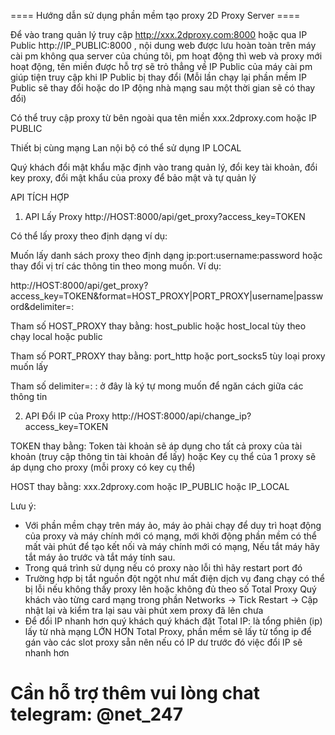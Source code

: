 ==== Hướng dẫn sử dụng phần mềm tạo proxy 2D Proxy Server ====

Để vào trang quản lý truy cập http://xxx.2dproxy.com:8000 hoặc 
qua IP Public http://IP_PUBLIC:8000 , nội dung web được lưu hoàn toàn trên máy cài pm không qua server của chúng tôi, pm hoạt động thì web và proxy mới hoạt động, tên miền được hỗ trợ sẽ trỏ thẳng về IP Public của máy cài pm giúp tiện truy cập khi IP Public bị thay đổi (Mỗi lần chạy lại phần mềm IP Public sẽ thay đổi hoặc do IP động nhà mạng sau một thời gian sẽ có thay đổi)

Có thể truy cập proxy từ bên ngoài qua tên miền xxx.2dproxy.com hoặc IP PUBLIC

Thiết bị cùng mạng Lan nội bộ có thể sử dụng IP LOCAL

Quý khách đổi mật khẩu mặc định vào trang quản lý, đổi key tài khoản, đổi key proxy, đổi mật khẩu của proxy để bảo mật và tự quản lý


API TÍCH HỢP
1. API Lấy Proxy
http://HOST:8000/api/get_proxy?access_key=TOKEN

Có thể lấy proxy theo định dạng ví dụ:

Muốn lấy danh sách proxy theo định dạng ip:port:username:password hoặc thay đổi vị trí các thông tin theo mong muốn. Ví dụ:

http://HOST:8000/api/get_proxy?access_key=TOKEN&format=HOST_PROXY|PORT_PROXY|username|password&delimiter=:

Tham số HOST_PROXY thay bằng: host_public hoặc host_local tùy theo chạy local hoặc public

Tham số PORT_PROXY thay bằng: port_http hoặc port_socks5 tùy loại proxy muốn lấy

Tham số delimiter=:  : ở đây là ký tự mong muốn để ngăn cách giữa các thông tin

2. API Đổi IP của Proxy
http://HOST:8000/api/change_ip?access_key=TOKEN

TOKEN thay bằng: Token tài khoản sẽ áp dụng cho tất cả proxy của tài khoản (truy cập thông tin tài khoản để lấy) hoặc 
Key cụ thể của 1 proxy sẽ áp dụng cho proxy (mỗi proxy có key cụ thể)

HOST thay bằng: xxx.2dproxy.com hoặc IP_PUBLIC hoặc IP_LOCAL

Lưu ý: 
- Với phần mềm chạy trên máy ảo, máy ảo phải chạy để duy trì hoạt động của proxy và máy chính mới có mạng, mới khởi động phần mềm có thể mất vài phút để tạo kết nối và máy chính mới có mạng, Nếu tắt máy hãy tắt máy ảo trước và tắt máy tính sau.
- Trong quá trình sử dụng nếu có proxy nào lỗi thì hãy restart port đó
- Trường hợp bị tắt nguồn đột ngột như mất điện dịch vụ đang chạy có thể bị lỗi nếu không thấy proxy lên hoặc không đủ theo số Total Proxy Quý khách vào từng card mạng trong phần Networks -> Tick Restart -> Cập nhật lại và kiểm tra lại sau vài phút xem proxy đã lên chưa
- Để đổi IP nhanh hơn quý khách quý khách đặt Total IP: là tổng phiên (ip) lấy từ nhà mạng LỚN HƠN Total Proxy, phần mềm sẽ lấy từ tổng ip để gán vào các slot proxy sẵn nên nếu có IP dư trước đó việc đổi IP sẽ nhanh hơn

# Cần hỗ trợ thêm vui lòng chat telegram: @net_247
